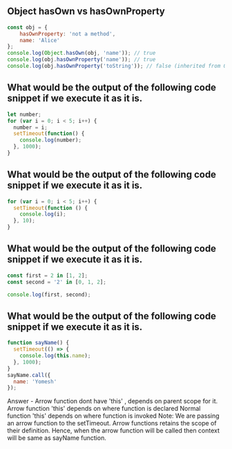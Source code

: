 ## Object hasOwn vs hasOwnProperty

```js
const obj = {
    hasOwnProperty: 'not a method',
    name: 'Alice'
};
console.log(Object.hasOwn(obj, 'name')); // true
console.log(obj.hasOwnProperty('name')); // true
console.log(obj.hasOwnProperty('toString')); // false (inherited from Object.prototype)
```


## What would be the output of the following code snippet if we execute it as it is.
```js
let number;
for (var i = 0; i < 5; i++) {
  number = i;
  setTimeout(function() {
    console.log(number);
  }, 1000);
}
```

## What would be the output of the following code snippet if we execute it as it is.
```js
for (var i = 0; i < 5; i++) {
  setTimeout(function () {
    console.log(i);
  }, 10);
}
```

## What would be the output of the following code snippet if we execute it as it is.
```js
const first = 2 in [1, 2];
const second = '2' in [0, 1, 2];

console.log(first, second);
```

## What would be the output of the following code snippet if we execute it as it is.
```js
function sayName() {
  setTimeout(() => {
    console.log(this.name);
  }, 1000);
}
sayName.call({
  name: 'Yomesh'
});

```
Answer - Arrow function dont have 'this' , depends on parent scope for it. 
Arrow function 'this' depends on where function is declared
Normal function 'this' depends on where function is invoked
Note: We are passing an arrow function to the setTimeout. Arrow functions retains the scope of their definition. Hence, when the arrow function will be called then context will be same as sayName function.

